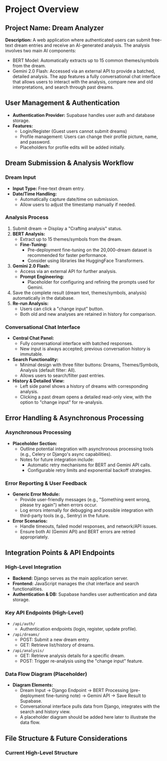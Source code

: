 # Project Overview

## Project Name: Dream Analyzer
**Description:**
A web application where authenticated users can submit free-text dream entries and receive an AI-generated analysis. The analysis involves two main AI components:
- BERT Model: Automatically extracts up to 15 common themes/symbols from the dream.
- Gemini 2.0 Flash: Accessed via an external API to provide a batched, detailed analysis.
The app features a fully conversational chat interface that allows users to interact with the analysis, compare new and old interpretations, and search through past dreams.

## User Management & Authentication
- **Authentication Provider:** Supabase handles user auth and database storage.
- **Features:**
  - Login/Register (Guest users cannot submit dreams)
  - Profile management: Users can change their profile picture, name, and password.
  - Placeholders for profile edits will be added initially.

## Dream Submission & Analysis Workflow

### Dream Input
- **Input Type:** Free-text dream entry.
- **Date/Time Handling:**
  - Automatically capture date/time on submission.
  - Allow users to adjust the timestamp manually if needed.

### Analysis Process
1. Submit dream → Display a "Crafting analysis" status.
2. **BERT Analysis:**
   - Extract up to 15 themes/symbols from the dream.
   - **Fine-Tuning:**
     - Pre-deployment fine-tuning on the 20,000-dream dataset is recommended for faster performance.
     - Consider using libraries like HuggingFace Transformers.
3. **Gemini 2.0 Flash:**
   - Access via an external API for further analysis.
   - **Prompt Engineering:**
     - Placeholder for configuring and refining the prompts used for Gemini.
4. Save the complete result (dream text, themes/symbols, analysis) automatically in the database.
5. **Re-run Analysis:**
   - Users can click a "change input" button.
   - Both old and new analyses are retained in history for comparison.

### Conversational Chat Interface
- **Central Chat Panel:**
  - Fully conversational interface with batched responses.
  - New input is always accepted; previous conversation history is immutable.
- **Search Functionality:**
  - Minimal design with three filter buttons: Dreams, Themes/Symbols, Analysis (default filter: All).
  - Allows users to search/filter past entries.
- **History & Detailed View:**
  - Left side panel shows a history of dreams with corresponding analysis.
  - Clicking a past dream opens a detailed read-only view, with the option to "change input" for re-analysis.

## Error Handling & Asynchronous Processing

### Asynchronous Processing
- **Placeholder Section:**
  - Outline potential integration with asynchronous processing tools (e.g., Celery or Django's async capabilities).
  - Notes for future integration include:
    - Automatic retry mechanisms for BERT and Gemini API calls.
    - Configurable retry limits and exponential backoff strategies.

### Error Reporting & User Feedback
- **Generic Error Module:**
  - Provide user-friendly messages (e.g., "Something went wrong, please try again") when errors occur.
  - Log errors internally for debugging and possible integration with third-party tools (e.g., Sentry) in the future.
- **Error Scenarios:**
  - Handle timeouts, failed model responses, and network/API issues.
  - Ensure both AI (Gemini API) and BERT errors are retried appropriately.

## Integration Points & API Endpoints

### High-Level Integration
- **Backend:** Django serves as the main application server.
- **Frontend:** JavaScript manages the chat interface and search functionalities.
- **Authentication & DB:** Supabase handles user authentication and data storage.

### Key API Endpoints (High-Level)
- `/api/auth/`
  - Authentication endpoints (login, register, update profile).
- `/api/dreams/`
  - POST: Submit a new dream entry.
  - GET: Retrieve list/history of dreams.
- `/api/analysis/`
  - GET: Retrieve analysis details for a specific dream.
  - POST: Trigger re-analysis using the "change input" feature.

### Data Flow Diagram (Placeholder)
- **Diagram Elements:**
  - Dream Input → Django Endpoint → BERT Processing (pre-deployment fine-tuning note) → Gemini API → Save Result to Supabase.
  - Conversational interface pulls data from Django, integrates with the search and history view.
  - A placeholder diagram should be added here later to illustrate the data flow.

## File Structure & Future Considerations

### Current High-Level Structure
